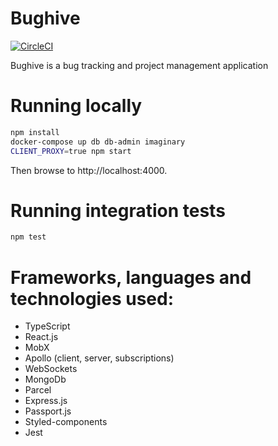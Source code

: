 # Bughive

[![CircleCI](https://dl.circleci.com/status-badge/img/gh/warrengalyen/Bughive/tree/master.svg?style=svg)](https://dl.circleci.com/status-badge/redirect/gh/warrengalyen/Bughive/tree/master)

Bughive is a bug tracking and project management application

# Running locally

```sh
npm install
docker-compose up db db-admin imaginary
CLIENT_PROXY=true npm start
```

Then browse to http://localhost:4000.


# Running integration tests

```sh
npm test
```

# Frameworks, languages and technologies used:

* TypeScript
* React.js
* MobX
* Apollo (client, server, subscriptions)
* WebSockets
* MongoDb
* Parcel
* Express.js
* Passport.js
* Styled-components
* Jest

